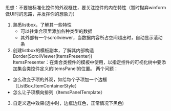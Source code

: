 ﻿思想：不要被标准化控件的外观框住，要关注控件的内在特性（暂时抛弃winform做UI时的思路，并发挥你的想象力）

1. 熟悉listbox，了解其一些特性
	- 可以往集合项里添加各种类型的数据
	- 其外部有一个scrollviewer，当数据内容所占空间超出时，自动显示滚动条
2. 创建listbox的模板副本，了解其内部构造  
	Border(ScrollViewer(ItemsPresenter))  
	ItemsPresenter：在集合类控件的模板中使用，以指定控件的可视化树中要添加集合类控件定义的ItemsPanel的位置。
	两个问题：
- 怎么改变子项的外观，如给每个子项加一个边框（ListBox.ItemContainerStyle）
- 怎么让子项横向排列（ItemsPanelTemplate）
3. 自定义选中效果(选中时，边框边红色，正常情况下黑色)
